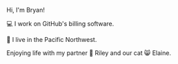 Hi, I'm Bryan!

:computer: I work on GitHub's billing software.

:evergreen_tree: I live in the Pacific Northwest.

Enjoying life with my partner :woman: Riley and our cat :smile_cat: Elaine.



